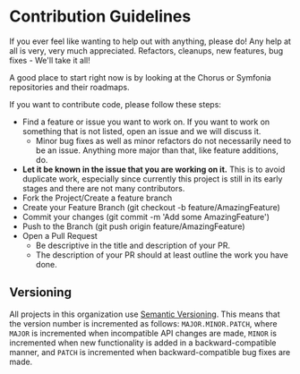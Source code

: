 # Contribution Guidelines

If you ever feel like wanting to help out with anything, please do! Any help at all is very, very much appreciated.
Refactors, cleanups, new features, bug fixes - We'll take it all!

A good place to start right now is by looking at the Chorus or Symfonia repositories and their roadmaps.

If you want to contribute code, please follow these steps:

- Find a feature or issue you want to work on. If you want to work on something that is not listed, open an issue and we will discuss it.
  - Minor bug fixes as well as minor refactors do not necessarily need to be an issue. Anything more major than that, like feature additions, do.
- **Let it be known in the issue that you are working on it.** This is to avoid duplicate work, especially since currently this project is still in its early stages and there are not many contributors.
- Fork the Project/Create a feature branch
- Create your Feature Branch (git checkout -b feature/AmazingFeature)
- Commit your changes (git commit -m 'Add some AmazingFeature')
- Push to the Branch (git push origin feature/AmazingFeature)
- Open a Pull Request
  - Be descriptive in the title and description of your PR.
  - The description of your PR should at least outline the work you have done.

## Versioning

All projects in this organization use [Semantic Versioning](https://semver.org/). This means that the version number is incremented as follows: `MAJOR.MINOR.PATCH`, where `MAJOR` is incremented when incompatible API changes are made, `MINOR` is incremented when new functionality is added in a backward-compatible manner, and `PATCH` is incremented when backward-compatible bug fixes are made.
